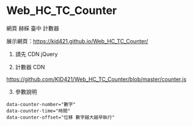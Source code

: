 # Web_HC_TC_Counter
網頁 赫綵 臺中 計數器

展示網頁：https://kid421.github.io/Web_HC_TC_Counter/

1. 請先 CDN jQuery

2. 計數器 CDN

https://github.com/KID421/Web_HC_TC_Counter/blob/master/counter.js

3. 參數說明

```
data-counter-number="數字"
data-counter-time="時間"
data-counter-offset="位移 數字越大越早執行"
```